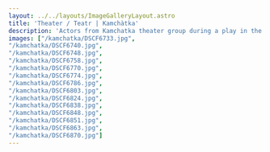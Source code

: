 ```yaml
---
layout: ../../layouts/ImageGalleryLayout.astro
title: 'Theater / Teatr | Kamchàtka'
description: 'Actors from Kamchatka theater group during a play in the Main Market Square in Krakow, Poland'
images: ["/kamchatka/DSCF6733.jpg",
"/kamchatka/DSCF6740.jpg",
"/kamchatka/DSCF6748.jpg",
"/kamchatka/DSCF6758.jpg",
"/kamchatka/DSCF6770.jpg",
"/kamchatka/DSCF6774.jpg",
"/kamchatka/DSCF6786.jpg",
"/kamchatka/DSCF6803.jpg",
"/kamchatka/DSCF6824.jpg",
"/kamchatka/DSCF6838.jpg",
"/kamchatka/DSCF6848.jpg",
"/kamchatka/DSCF6851.jpg",
"/kamchatka/DSCF6863.jpg",
"/kamchatka/DSCF6870.jpg"]
---
```

